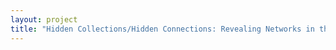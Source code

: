 ```yaml
--- 
layout: project 
title: "Hidden Collections/Hidden Connections: Revealing Networks in the Development of Twentieth Century Surgery" 
---
```



